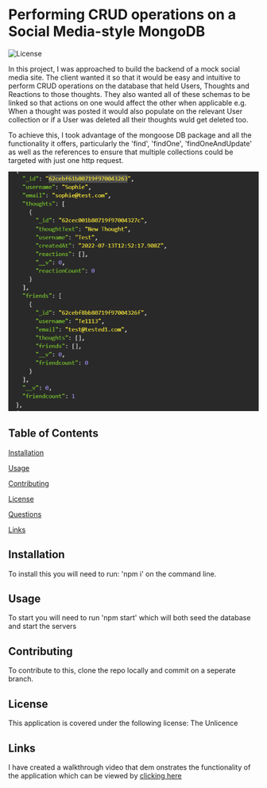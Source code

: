 

# Performing CRUD operations on a Social Media-style MongoDB   

![License](https://img.shields.io/badge/license-Unlicense-green)

In this project, I was approached to build the backend of a mock social media site. The client wanted it so that it would be easy and intuitive to perform  CRUD operations on the database that held Users, Thoughts and Reactions to those thoughts. They also wanted all of these schemas to be linked so that actions on one would affect the other when applicable e.g. When a thought was posted it would also populate on the relevant User collection or if a User was deleted all their thoughts wuld get deleted too. 

To achieve this, I took advantage of the mongoose DB package and all the functionality it offers, particularly the 'find', 'findOne', 'findOneAndUpdate' as well as the references to ensure that multiple collections could be targeted with just one http request.


![Screenshot](./assets/Screenshot.png)



## Table of Contents

[Installation](#installation)

[Usage](#usage)

[Contributing](#contributing)

[License](#license)

[Questions](#questions)

[Links](#links)

## Installation

To install this you will need to run: 'npm i' on the command line.

## Usage

To start you will need to run 'npm start' which will both seed the database and start the servers

## Contributing

To contribute to this, clone the repo locally and commit on a seperate branch.


## License

This application is covered under the following license: The Unlicence

## Links

I have created a walkthrough video that dem onstrates the functionality of the application which can be viewed by [clicking here](https://drive.google.com/file/d/1Knq7uuc68J3UKfxpvLlWzNwNC3UIdwLo/view)

